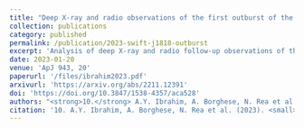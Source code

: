 ```yaml
---
title: "Deep X-ray and radio observations of the first outburst of the young magnetar Swift J1818.0−1607"
collection: publications
category: published
permalink: /publication/2023-swift-j1818-outburst
excerpt: 'Analysis of deep X-ray and radio follow-up observations of the first detected outburst from the young magnetar Swift J1818.0−1607.'
date: 2023-01-20
venue: 'ApJ 943, 20'
paperurl: '/files/ibrahim2023.pdf'
arxivurl: 'https://arxiv.org/abs/2211.12391'
doi: 'https://doi.org/10.3847/1538-4357/aca528'
authors: "<strong>10.</strong> A.Y. Ibrahim, A. Borghese, N. Rea et al."
citation: '10. A.Y. Ibrahim, A. Borghese, N. Rea et al. (2023). <small><strong>Deep X-ray and radio observations of the first outburst of the young magnetar Swift J1818.0−1607</strong></small>. <em>ApJ <b>943</b>, 20</em>. (<a href="https://arxiv.org/abs/2211.12391">arXiv</a>, <a href="https://ui.adsabs.harvard.edu/abs/2023ApJ...943...20I/abstract">ADS</a>, <a href="https://doi.org/10.3847/1538-4357/aca528">DOI</a>)'
---
```

